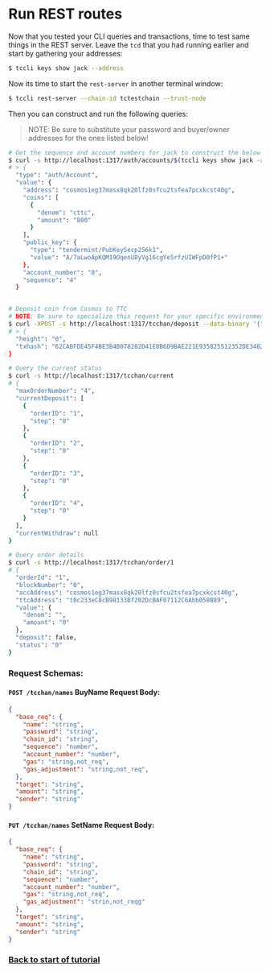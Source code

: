 # Run REST routes

Now that you tested your CLI queries and transactions, time to test same things in the REST server. Leave the `tcd` that you had running earlier and start by gathering your addresses:

```bash
$ tccli keys show jack --address
```

Now its time to start the `rest-server` in another terminal window:

```bash
$ tccli rest-server --chain-id tctestchain --trust-node
```

Then you can construct and run the following queries:

> NOTE: Be sure to substitute your password and buyer/owner addresses for the ones listed below!

```bash
# Get the sequence and account numbers for jack to construct the below requests
$ curl -s http://localhost:1317/auth/accounts/$(tccli keys show jack -a)
# > {
  "type": "auth/Account",
  "value": {
    "address": "cosmos1eg37masx8qk20lfz0sfcu2tsfea7pcxkcst40g",
    "coins": [
      {
        "denom": "cttc",
        "amount": "800"
      }
    ],
    "public_key": {
      "type": "tendermint/PubKeySecp256k1",
      "value": "A/7aLwoApKQM19OqenU8yVg16cgYe5rfzUIWFpD0fP1+"
    },
    "account_number": "0",
    "sequence": "4"
  }


# Deposit coin from Cosmos to TTC
# NOTE: Be sure to specialize this request for your specific environment
$ curl -XPOST -s http://localhost:1317/tcchan/deposit --data-binary '{"base_req":{"from":"cosmos1eg37masx8qk20lfz0sfcu2tsfea7pcxkcst40g","password":"12345678","chain_id":"tctestchain","sequence":"7","account_number":"0","amount":"66cttc"},"target":"t0c233eC8cB98133Bf202DcBAF07112C6Abb058B89","amount":"50cttc","name":"jack","pass":"12345678"}'
# > {
  "height": "0",
  "txhash": "62CABFDE45F4BE3B4B078282D41E0B6D9BAE221E935825512352DE3482FEE190"
}

# Query the current status
$ curl -s http://localhost:1317/tcchan/current
# {
  "maxOrderNumber": "4",
  "currentDeposit": [
    {
      "orderID": "1",
      "step": "0"
    },
    {
      "orderID": "2",
      "step": "0"
    },
    {
      "orderID": "3",
      "step": "0"
    },
    {
      "orderID": "4",
      "step": "0"
    }
  ],
  "currentWithdraw": null
}

# Query order details
$ curl -s http://localhost:1317/tcchan/order/1
# {
  "orderId": "1",
  "blockNumber": "0",
  "accAddress": "cosmos1eg37masx8qk20lfz0sfcu2tsfea7pcxkcst40g",
  "ttcAddress": "t0c233eC8cB98133Bf202DcBAF07112C6Abb058B89",
  "value": {
    "denom": "",
    "amount": "0"
  },
  "deposit": false,
  "status": "0"
}
```

### Request Schemas:

#### `POST /tcchan/names` BuyName Request Body:
```json
{
  "base_req": {
    "name": "string",
    "password": "string",
    "chain_id": "string",
    "sequence": "number",
    "account_number": "number",
    "gas": "string,not_req",
    "gas_adjustment": "string,not_req",
  },
  "target": "string",
  "amount": "string",
  "sender": "string"
}
```

#### `PUT /tcchan/names` SetName Request Body:
```json
{
  "base_req": {
    "name": "string",
    "password": "string",
    "chain_id": "string",
    "sequence": "number",
    "account_number": "number",
    "gas": "string,not_req",
    "gas_adjustment": "strin,not_reqg"
  },
  "target": "string",
  "amount": "string",
  "sender": "string"
}
```

### [Back to start of tutorial](./README.md)
